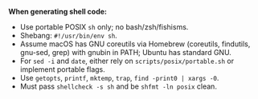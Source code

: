 **When generating shell code:**

- Use portable POSIX `sh` only; no bash/zsh/fishisms.
- Shebang: `#!/usr/bin/env sh`.
- Assume macOS has GNU coreutils via Homebrew (coreutils, findutils, gnu-sed, grep) with gnubin in PATH; Ubuntu has standard GNU.
- For `sed -i` and `date`, either rely on `scripts/posix/portable.sh` or implement portable flags.
- Use `getopts`, `printf`, `mktemp`, `trap`, `find -print0 | xargs -0`.
- Must pass `shellcheck -s sh` and be `shfmt -ln posix` clean.
